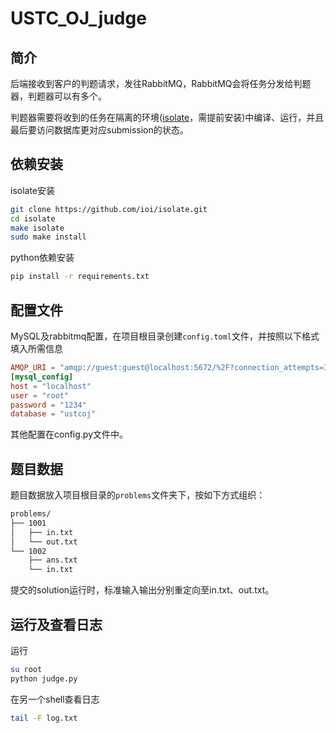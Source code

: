 # USTC_OJ_judge

## 简介

后端接收到客户的判题请求，发往RabbitMQ，RabbitMQ会将任务分发给判题器，判题器可以有多个。

判题器需要将收到的任务在隔离的环境([isolate](https://github.com/ioi/isolate)，需提前安装)中编译、运行，并且最后要访问数据库更对应submission的状态。

## 依赖安装

isolate安装

```bash
git clone https://github.com/ioi/isolate.git
cd isolate
make isolate
sudo make install
```

python依赖安装

```bash
pip install -r requirements.txt
```

## 配置文件

MySQL及rabbitmq配置，在项目根目录创建`config.toml`文件，并按照以下格式填入所需信息

```toml
AMQP_URI = "amqp://guest:guest@localhost:5672/%2F?connection_attempts=3&heartbeat=3600"
[mysql_config]
host = "localhost"
user = "root"
password = "1234"
database = "ustcoj"
```

其他配置在config.py文件中。

## 题目数据

题目数据放入项目根目录的`problems`文件夹下，按如下方式组织：

```bash
problems/
├── 1001
│   ├── in.txt
│   └── out.txt
└── 1002
    ├── ans.txt
    └── in.txt
```

提交的solution运行时，标准输入输出分别重定向至in.txt、out.txt。

## 运行及查看日志

运行
```bash
su root
python judge.py
```

在另一个shell查看日志
```bash
tail -F log.txt
```

